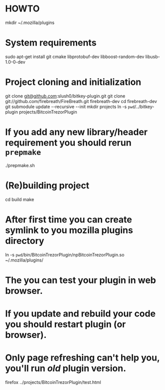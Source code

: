 HOWTO
=====

mkdir ~/.mozilla/plugins

# System requirements
sudo apt-get install git cmake libprotobuf-dev libboost-random-dev libusb-1.0-0-dev

# Project cloning and initialization
git clone git@github.com:slush0/bitkey-plugin.git
git clone git://github.com/firebreath/FireBreath.git firebreath-dev
cd firebreath-dev
git submodule update --recursive --init
mkdir projects
ln -s `pwd`/../bitkey-plugin projects/BitcoinTrezorPlugin

# If you add any new library/header requirement you should rerun `prepmake`
./prepmake.sh

# (Re)building project
cd build
make

# After first time you can create symlink to you mozilla plugins directory
ln -s `pwd`/bin/BitcoinTrezorPlugin/npBitcoinTrezorPlugin.so ~/.mozilla/plugins/

# The you can test your plugin in web browser.
# If you update and rebuild your code you should restart plugin (or browser).
# Only page refreshing can't help you, you'll run *old* plugin version.
firefox ../projects/BitcoinTrezorPlugin/test.html

